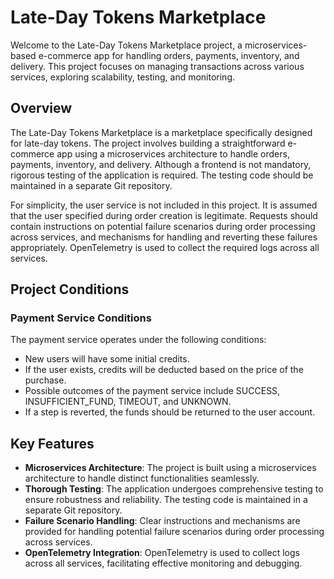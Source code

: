 # Late-Day Tokens Marketplace

Welcome to the Late-Day Tokens Marketplace project, a microservices-based e-commerce app for handling orders, payments, inventory, and delivery. This project focuses on managing transactions across various services, exploring scalability, testing, and monitoring.

## Overview

The Late-Day Tokens Marketplace is a marketplace specifically designed for late-day tokens. The project involves building a straightforward e-commerce app using a microservices architecture to handle orders, payments, inventory, and delivery. Although a frontend is not mandatory, rigorous testing of the application is required. The testing code should be maintained in a separate Git repository.

For simplicity, the user service is not included in this project. It is assumed that the user specified during order creation is legitimate. Requests should contain instructions on potential failure scenarios during order processing across services, and mechanisms for handling and reverting these failures appropriately. OpenTelemetry is used to collect the required logs across all services.

## Project Conditions

### Payment Service Conditions

The payment service operates under the following conditions:

- New users will have some initial credits.
- If the user exists, credits will be deducted based on the price of the purchase.
- Possible outcomes of the payment service include SUCCESS, INSUFFICIENT_FUND, TIMEOUT, and UNKNOWN.
- If a step is reverted, the funds should be returned to the user account.

## Key Features

- **Microservices Architecture**: The project is built using a microservices architecture to handle distinct functionalities seamlessly.
- **Thorough Testing**: The application undergoes comprehensive testing to ensure robustness and reliability. The testing code is maintained in a separate Git repository.
- **Failure Scenario Handling**: Clear instructions and mechanisms are provided for handling potential failure scenarios during order processing across services.
- **OpenTelemetry Integration**: OpenTelemetry is used to collect logs across all services, facilitating effective monitoring and debugging.


